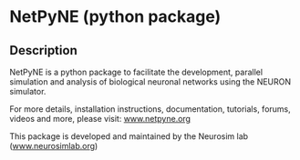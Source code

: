 # NetPyNE (python package)
## Description
NetPyNE is a python package to facilitate the development, parallel simulation and analysis of biological neuronal networks using the NEURON simulator.

For more details, installation instructions, documentation, tutorials, forums, videos and more, please visit: www.netpyne.org

This package is developed and maintained by the Neurosim lab (www.neurosimlab.org)

